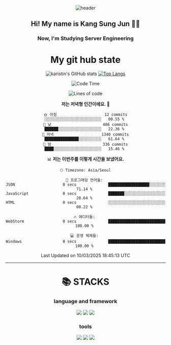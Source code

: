 <div align="center">
  
![header](https://capsule-render.vercel.app/api?type=waving&color=auto&height=300&section=header&text=Welcome&fontSize=90)
  <h2 align-"center"> Hi! My name is Kang Sung Jun 👋👋</h2>
  <h3 align="center"> Now, I'm Studying Server Engineering </h3>


  # My git hub state
  
![karistin's GitHub stats](https://github-readme-stats.vercel.app/api?username=karistin&show_icons=true&theme=dracula)
[![Top Langs](https://github-readme-stats.vercel.app/api/top-langs/?username=karistin&layout=compact)](https://github.com/karistin/github-readme-stats)
 
  
 <!--START_SECTION:waka-->
![Code Time](http://img.shields.io/badge/Code%20Time-745%20hrs%2017%20mins-blue)

![Lines of code](https://img.shields.io/badge/%EC%A0%80%EB%8A%94%20%EC%97%AC%ED%83%9C%EA%B9%8C%EC%A7%80%20-1.2%20million%20%EC%A4%84%EC%9D%98%20%EC%BD%94%EB%93%9C%EB%A5%BC%20%EC%9E%91%EC%84%B1%ED%96%88%EC%96%B4%EC%9A%94.-blue)

**저는 저녁형 인간이에요. 🦉** 

```text
🌞 아침                     12 commits          ░░░░░░░░░░░░░░░░░░░░░░░░░   00.55 % 
🌆 낮　                     486 commits         ██████░░░░░░░░░░░░░░░░░░░   22.36 % 
🌃 저녁                     1340 commits        ███████████████░░░░░░░░░░   61.64 % 
🌙 밤　                     336 commits         ████░░░░░░░░░░░░░░░░░░░░░   15.46 % 
```


📊 **저는 이번주를 이렇게 시간을 보냈어요.** 

```text
🕑︎ Timezone: Asia/Seoul

💬 프로그래밍 언어들: 
JSON                     0 secs              ██████████████████░░░░░░░   71.14 % 
JavaScript               0 secs              ███████░░░░░░░░░░░░░░░░░░   28.64 % 
HTML                     0 secs              ░░░░░░░░░░░░░░░░░░░░░░░░░   00.22 % 

🔥 에디터들: 
WebStorm                 0 secs              █████████████████████████   100.00 % 

💻 운영 체제들: 
Windows                  0 secs              █████████████████████████   100.00 % 
```


 Last Updated on 10/03/2025 18:45:13 UTC
<!--END_SECTION:waka-->

  
  ---
   # 📚 STACKS
  ### language and framework
  <img src="https://img.shields.io/badge/java-007396?style=for-the-badge&logo=java&logoColor=white">
  <img src="https://img.shields.io/badge/python-3776AB?style=for-the-badge&logo=python&logoColor=white">
  <img src="https://img.shields.io/badge/springboot-6DB33F?style=for-the-badge&logo=springboot&logoColor=white">
  
  ### tools
  <img src="https://img.shields.io/badge/git-F05032?style=for-the-badge&logo=git&logoColor=white">
  <img src="https://img.shields.io/badge/mysql-4479A1?style=for-the-badge&logo=mysql&logoColor=white">
  <img src="https://img.shields.io/badge/gradle-02303A?style=for-the-badge&logo=gradle&logoColor=white">
</div>
  
